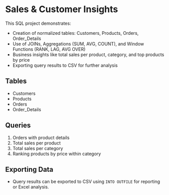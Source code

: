 # Sales & Customer Insights

This SQL project demonstrates:
- Creation of normalized tables: Customers, Products, Orders, Order_Details
- Use of JOINs, Aggregations (SUM, AVG, COUNT), and Window Functions (RANK, LAG, AVG OVER)
- Business insights like total sales per product, category, and top products by price
- Exporting query results to CSV for further analysis

## Tables
- Customers
- Products
- Orders
- Order_Details

## Queries
1. Orders with product details
2. Total sales per product
3. Total sales per category
4. Ranking products by price within category

## Exporting Data
- Query results can be exported to CSV using `INTO OUTFILE` for reporting or Excel analysis.
